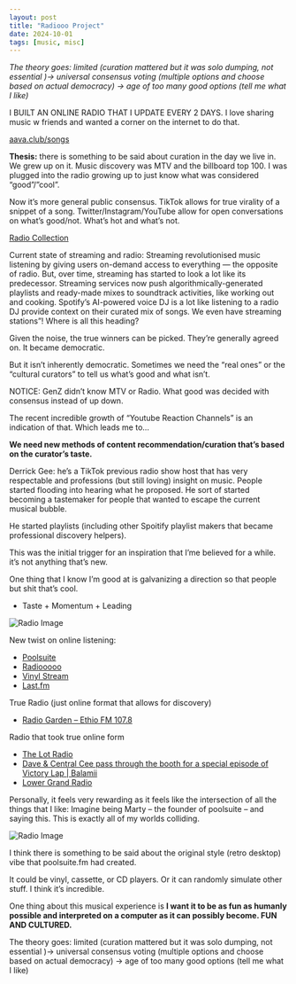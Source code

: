 ```yaml
---
layout: post
title: "Radiooo Project"
date: 2024-10-01
tags: [music, misc]
---
```


*The theory goes: limited (curation mattered but it was solo dumping, not essential )→ universal consensus voting (multiple options and choose based on actual democracy) → age of too many good options (tell me what I like)*


I BUILT AN ONLINE RADIO THAT I UPDATE EVERY 2 DAYS. I love sharing music w friends and wanted a corner on the internet to do that. 

[aava.club/songs](https://aava.club/songs)

**Thesis:** there is something to be said about curation in the day we live in. We grew up on it. Music discovery was MTV and the billboard top 100. I was plugged into the radio growing up to just know what was considered “good”/”cool”.

Now it’s more general public consensus. TikTok allows for true virality of a snippet of a song. Twitter/Instagram/YouTube allow for open conversations on what’s good/not. What’s hot and what’s not.

[Radio Collection](https://www.are.na/amenti-kenea/radio-iqqpfizfzno)

Current state of streaming and radio: Streaming revolutionised music listening by giving users on-demand access to everything — the opposite of radio. But, over time, streaming has started to look a lot like its predecessor. Streaming services now push algorithmically-generated playlists and ready-made mixes to soundtrack activities, like working out and cooking. Spotify’s AI-powered voice DJ is a lot like listening to a radio DJ provide context on their curated mix of songs. We even have streaming stations”! Where is all this heading?

Given the noise, the true winners can be picked. They’re generally agreed on. It became democratic.

But it isn’t inherently democratic. Sometimes we need the “real ones” or the “cultural curators” to tell us what’s good and what isn’t.

NOTICE: GenZ didn’t know MTV or Radio. What good was decided with consensus instead of up down.

The recent incredible growth of “Youtube Reaction Channels” is an indication of that. Which leads me to…

**We need new methods of content recommendation/curation that’s based on the curator’s taste.** 

Derrick Gee: he’s a TikTok previous radio show host that has very respectable and professions (but still loving) insight on music. People started flooding into hearing what he proposed. He sort of started becoming a tastemaker for people that wanted to escape the current musical bubble.

He started playlists (including other Spoitify playlist makers that became professional discovery helpers).

This was the initial trigger for an inspiration that I’me believed for a while. it’s not anything that’s new.

One thing that I know I’m good at is galvanizing a direction so that people but shit that’s cool.

- Taste + Momentum + Leading

<img src="https://lh7-us.googleusercontent.com/ceedbx4r5AKRaFTiRiuVUaW3tnKugr3IhIb61pbfm2MaVQoKRfO9i7AQHsD4-L_nJZspvOs9IGpLp5DKBgPshljiqzBh6h_sccPuTh0Jlca5l2lkxj-RtqWQp30nTkinwswRfop-TSqRVcL9tS4liPM" alt="Radio Image" style="max-width: 100%; height: auto;">

New twist on online listening:

- [Poolsuite](https://poolsuite.net/)
- [Radiooooo](https://radiooooo.com/)
- [Vinyl Stream](https://danielpmarks.github.io/vinyl-stream/)
- [Last.fm](https://www.last.fm/dashboard)

True Radio (just online format that allows for discovery)

- [Radio Garden – Ethio FM 107.8](https://radio.garden/listen/ethio-fm-107-8/StmwUVGt)

Radio that took true online form

- [The Lot Radio](https://www.thelotradio.com/)
- [Dave & Central Cee pass through the booth for a special episode of Victory Lap | Balamii](https://www.balamii.com/editorial/dave-central-cee-pass-through-the-booth-for-a-special-episode-of-victory-lap)
- [Lower Grand Radio](https://www.lowergrandradio.com/)

Personally, it feels very rewarding as it feels like the intersection of all the things that I like: Imagine being Marty – the founder of poolsuite – and saying this. This is exactly all of my worlds colliding.

<img src="https://lh7-us.googleusercontent.com/nK2h4LCZtzFeAsTqQ3eK7qeMEeRERJ-0IhFdhfGONWKtUfdGDTefo_q6oSrI4IQGSxpKxK3SlwN94M2_1d-1RfUsfpOHYT7t0c-Ti8qnioJB9qHkQvvasyUvegF8R2wkeDNyE0lnIjv1UhyVMDZmOww" alt="Radio Image" style="max-width: 100%; height: auto;">


I think there is something to be said about the original style (retro desktop) vibe that poolsuite.fm had created.

It could be vinyl, cassette, or CD players. Or it can randomly simulate other stuff. I think it’s incredible.

One thing about this musical experience is **I want it to be as fun as humanly possible and interpreted on a computer as it can possibly become. FUN AND CULTURED.**

The theory goes: limited (curation mattered but it was solo dumping, not essential )→ universal consensus voting (multiple options and choose based on actual democracy) → age of too many good options (tell me what I like)

